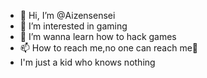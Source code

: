 - 👋 Hi, I’m @Aizensensei
- 👀 I’m interested in gaming
- 🌱 I’m wanna learn how to hack games
- 📫 How to reach me,no one can reach me🙂
- I'm just a kid who knows nothing
<!---
Aizensensei/Aizensensei is a ✨ special ✨ repository because its `README.md` (this file) appears on your GitHub profile.
You can click the Preview link to take a look at your changes.
--->
